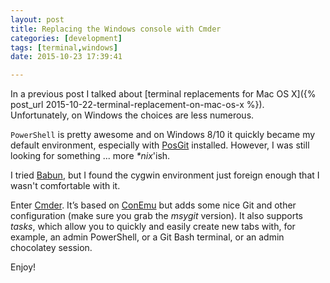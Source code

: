 ```yaml
---
layout: post
title: Replacing the Windows console with Cmder
categories: [development]
tags: [terminal,windows]
date: 2015-10-23 17:39:41

---
```


In a previous post I talked about [terminal replacements for Mac OS X]({% post_url 2015-10-22-terminal-replacement-on-mac-os-x %}). Unfortunately, on Windows the choices are less numerous.

<!--more-->

`PowerShell` is pretty awesome and on Windows 8/10 it quickly became my default environment, especially with [PosGit](https://github.com/dahlbyk/posh-git) installed. However, I was still looking for something ... more _*nix_'ish.

I tried [Babun](http://babun.github.io/), but I found the cygwin environment just foreign enough that I wasn't comfortable with it.

Enter [Cmder](http://cmder.net/). It’s based on [ConEmu](https://conemu.github.io/) but adds some nice Git and other configuration (make sure you grab the _msygit_ version). It also supports _tasks_, which allow you to quickly and easily create new tabs with, for example, an admin PowerShell, or a Git Bash terminal, or an admin chocolatey session.

Enjoy!